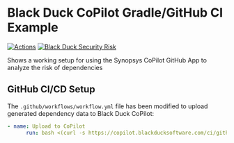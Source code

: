 # Black Duck CoPilot Gradle/GitHub CI Example

[![Actions](https://github.com/BlackDuckCoPilot/example-gradle-githubactions/workflows/Java%20CI/badge.svg)](https://github.com/BlackDuckCoPilot/example-gradle-githubactions/actions?workflow=Java+CI) [![Black Duck Security Risk](https://copilot.blackducksoftware.com/github/repos/BlackDuckCoPilot/example-gradle-githubactions/branches/master/badge-risk.svg)](https://copilot.blackducksoftware.com/github/repos/BlackDuckCoPilot/example-gradle-githubactions/branches/master)

Shows a working setup for using the Synopsys CoPilot GitHub App to analyze the risk of dependencies

## GitHub CI/CD Setup

The `.github/workflows/workflow.yml` file has been modified to upload generated dependency data to Black Duck CoPilot:

```yaml
- name: Upload to CoPilot
      run: bash <(curl -s https://copilot.blackducksoftware.com/ci/githubactions/scripts/upload)
```
